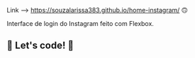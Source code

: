 Link --> https://souzalarissa383.github.io/home-instagram/ 🙃

Interface de login do Instagram feito com Flexbox.

## 🚀 Let's code! 🚀
